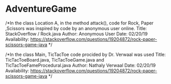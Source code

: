 # AdventureGame


/*In the class Location A, in the method attack(), code for Rock, Paper ,Scissors was inspired by code by an anonymous user online. 
	Title: StackOverflow / Rock.java
	Author: Anonymous User 
	Date: 02/20/19
	Availability: https://stackoverflow.com/questions/19204872/rock-paper-scissors-game-java
	*/



/*In the class Main, TicTacToe code procided by Dr. Verwaal was used 
	Title: TicTacToeBoard.java, TicTacToeGame.java and TicTacToeFameProcedural.java
	Author: Nathaly Verwaal 
	Date: 02/20/19
	Availability: https://stackoverflow.com/questions/19204872/rock-paper-scissors-game-java
	*/


